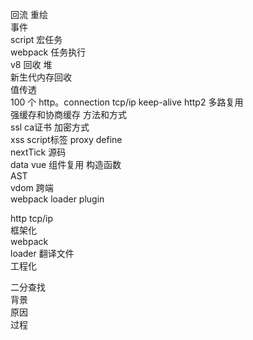 回流 重绘  
事件  
script 宏任务  
webpack 任务执行  
v8 回收 堆  
新生代内存回收  
值传透  
100 个 http。connection tcp/ip keep-alive http2 多路复用  
强缓存和协商缓存 方法和方式  
ssl ca证书 加密方式  
xss script标签 
proxy define  
nextTick 源码  
data vue 组件复用 构造函数  
AST  
vdom 跨端  
webpack loader plugin

http tcp/ip   
框架化  
webpack  
loader 翻译文件  
工程化 

二分查找  
背景  
原因  
过程  

  





